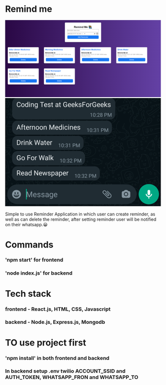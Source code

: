 # Remind me

![Home Screen](image.png)
![Screenshot](img2.png)

Simple to use Reminder Application in which user can create reminder, as well as can delete the reminder, after setting reminder user will be notified on their whatsapp.😀

# Commands

### 'npm start' for frontend

### 'node index.js' for backend

# Tech stack

### frontend - React.js, HTML, CSS, Javascript
### backend - Node.js, Express.js, Mongodb

# TO use project first

### 'npm install' in both frontend and backend
### In backend setup .env twilio ACCOUNT_SSID and AUTH_TOKEN, WHATSAPP_FRON and WHATSAPP_TO
